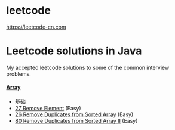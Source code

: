 # leetcode
https://leetcode-cn.com
# Leetcode solutions in Java

My accepted leetcode solutions to some of the common interview problems.

#### [Array](problems/src/array)

- 基础
- [27	Remove Element](problems/src/array/RemoveElement.java) (Easy)
- [26	Remove Duplicates from Sorted Array](problems/src/array/RemoveDuplicatesfromSortedArray.java) (Easy)
- [80	Remove Duplicates from Sorted Array II](problems/src/array/RemoveDuplicatesfromSortedArray.java) (Easy)





